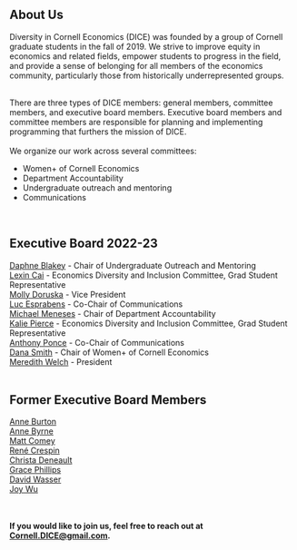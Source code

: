 <html lang="en">
  <head>
    <meta charset="utf-8">
    <meta name="description" content="About Us">
  
  </head>

        

<div class="page-header">
  <h2>About Us </h2>
</div>
Diversity in Cornell Economics (DICE) was founded by a group of Cornell graduate students in the fall of 2019. We strive to improve equity in economics and related fields, empower students to progress in the field, and provide a sense of belonging for all members of the economics community, particularly those from historically underrepresented groups.
<br>
<br>

There are three types of DICE members: general members, committee members, and executive board members. Executive board members and committee members are responsible for planning and implementing programming that furthers the mission of DICE.
<br/>
<br/>
We organize our work across several committees:
<ul>
<li> Women+ of Cornell Economics </li>
<li> Department Accountability </li>
<li> Undergraduate outreach and mentoring </li>
<li> Communications </li>
</ul>
<br/>
   
<div class="page-header">
  <h2>Executive Board 2022-23</h2>
</div>
<a href="https://publicpolicy.cornell.edu/people/daphne-blakey/">Daphne Blakey</a>  - Chair of Undergraduate Outreach and Mentoring
  <br/>
<a href="https://economics.cornell.edu/lexin-cai">Lexin Cai</a> - Economics Diversity and Inclusion Committee, Grad Student Representative 
<br/>
<a href="http://barrett.dyson.cornell.edu/research/group/molly-doruska.html">Molly Doruska</a> - Vice President 
<br/>
<a href="https://dyson.cornell.edu/programs/graduate/graduate-student-directory/">Luc Esprabens</a> - Co-Chair of Communications
<br/>
<a href="https://dyson.cornell.edu/programs/graduate/graduate-student-directory/">Michael Meneses</a> - Chair of Department Accountability 
<br/>
<a href="https://economics.cornell.edu/kalie-pierce-0">Kalie Pierce</a> - Economics Diversity and Inclusion Committee, Grad Student Representative
<br/>
<a href="https://dyson.cornell.edu/programs/graduate/graduate-student-directory/">Anthony Ponce</a> - Co-Chair of Communications  
<br/>
<a href="https://danajsmith.com/">Dana Smith</a> - Chair of Women+ of Cornell Economics 
<br/>
<a href="https://www.human.cornell.edu/people/msw274">Meredith Welch</a> - President 
<br/>
<br/>
 
<div class="page-header"> 
<h2>Former Executive Board Members</h2>
</div>
<a href="https://annemburton.com/">Anne Burton</a>
<br/>
<a href="https://www.econanne.com/">Anne Byrne</a>
<br/>
<a href="https://www.matthewcomey.com/">Matt Comey</a>
<br/>
<a href="https://www.renecrespin.com/">Ren&eacute; Crespin</a>
<br/>
<a href="https://www.christa-deneault.com/">Christa Deneault</a>
<br/>
<a href="https://gracenphillips.com/">Grace Phillips</a>
<br/>
<a href="https://www.davidnwasser.com">David Wasser</a>
<br/>
<a href="https://joyzwu.github.io/">Joy Wu</a>
<br/>
<br/>
<br/>





    
<strong>If you would like to join us, feel free to reach out at Cornell.DICE@gmail.com.</strong>

<br/>
<br/>
<br/>
     
  <span id="lastModified"></span>

